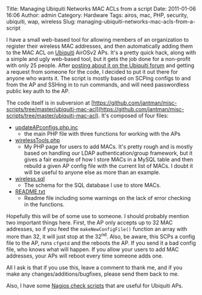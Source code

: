 Title: Managing Ubiquiti Networks MAC ACLs from a script
Date: 2011-01-06 16:06
Author: admin
Category: Hardware
Tags: airos, mac, PHP, security, ubiquiti, wap, wireless
Slug: managing-ubiquiti-networks-mac-acls-from-a-script

I have a small web-based tool for allowing members of an organization to
register their wireless MAC addresses, and then automatically adding
them to the MAC ACL on [Ubiquiti](http://www.ubnt.com) AirOSv2 APs. It's
a pretty quick hack, along with a simple and ugly web-based tool, but it
gets the job done for a non-profit with only 25 people. After [posting
about it on the Ubiquiti
forum](http://www.ubnt.com/forum/showthread.php?t=21133) and getting a
request from someone for the code, I decided to put it out there for
anyone who wants it. The script is mostly based on SCPing configs to and
from the AP and SSHing in to run commands, and will need passwordless
public key auth to the AP.

The code itself is in subversion at
[https://github.com/jantman/misc-scripts/tree/master/ubiquiti-mac-acl](https://github.com/jantman/misc-scripts/tree/master/ubiquiti-mac-acl).
It's composed of four files:

-   [updateAPconfigs.php.inc](https://github.com/jantman/misc-scripts/blob/master/ubiquiti-mac-acl/updateAPconfigs.php.inc)
    - the main PHP file with three functions for working with the APs
-   [wirelessTools.php](https://github.com/jantman/misc-scripts/blob/master/ubiquiti-mac-acl/wirelessTools.php)
    - My PHP page for users to add MACs. It's pretty rough and is mostly
    based on handling our LDAP authentication/group framework, but it
    gives a fair example of how I store MACs in a MySQL table and then
    rebuild a given AP config file with the current list of MACs. I
    doubt it will be useful to anyone else as more than an example.
-   [wireless.sql](https://github.com/jantman/misc-scripts/blob/master/ubiquiti-mac-acl/wireless.sql)
    - The schema for the SQL database I use to store MACs.
-   [README.txt](https://github.com/jantman/misc-scripts/blob/master/ubiquiti-mac-acl/README.txt)
    - Readme file including some warnings on the lack of error checking
    in the functions.

Hopefully this will be of some use to someone. I should probably mention
two important things here. First, the AP only accepts up to 32 MAC
addresses, so if you feed the `makeNewConfigFile()` function an array
with more than 32, it will just stop at the 32<sup>nd</sup>. Also, be aware, this
SCPs a config file to the AP, runs `cfgmtd` and the reboots the AP. If
you send it a bad config file, who knows what will happen. If you allow
your users to add MAC addresses, your APs will reboot every time someone
adds one.

All I ask is that if you use this, leave a comment to thank me, and if
you make any changes/additions/bugfixes, please send them back to me.

Also, I have some [Nagios check scripts](/2010/03/nagios-check-scripts/)
that are useful for Ubiquiti APs.
